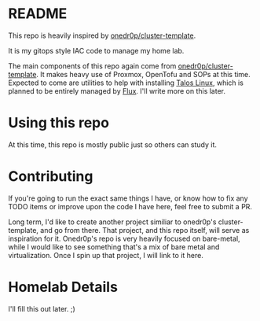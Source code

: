 # README
This repo is heavily inspired by [onedr0p/cluster-template](https://github.com/onedr0p/cluster-template).

It is my gitops style IAC code to manage my home lab.

The main components of this repo again come from [onedr0p/cluster-template](https://github.com/onedr0p/cluster-template).
It makes heavy use of Proxmox, OpenTofu and SOPs at this time. Expected to come are utilities to help with installing
[Talos Linux](https://www.talos.dev/), which is planned to be entirely managed by [Flux](https://fluxcd.io/). I'll
write more on this later.

# Using this repo
At this time, this repo is mostly public just so others can study it.

# Contributing
If you're going to run the exact same things I have, or know how to fix any TODO items or improve upon the code I 
have here, feel free to submit a PR.

Long term, I'd like to create another project similiar to onedr0p's cluster-template, and go from there. That project,
and this repo itself, will serve as inspiration for it. Onedr0p's repo is very heavily focused on bare-metal, while I
would like to see something that's a mix of bare metal and virtualization. Once I spin up that project, I will
link to it here.

# Homelab Details
I'll fill this out later. ;)
